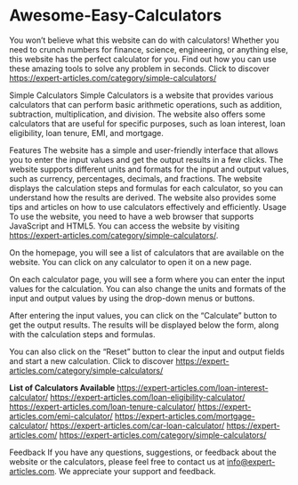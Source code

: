 # Awesome-Easy-Calculators
You won’t believe what this website can do with calculators! Whether you need to crunch numbers for finance, science, engineering, or anything else, this website has the perfect calculator for you. Find out how you can use these amazing tools to solve any problem in seconds. Click to discover https://expert-articles.com/category/simple-calculators/

Simple Calculators
Simple Calculators is a website that provides various calculators that can perform basic arithmetic operations, such as addition, subtraction, multiplication, and division. The website also offers some calculators that are useful for specific purposes, such as loan interest, loan eligibility, loan tenure, EMI, and mortgage.

Features
The website has a simple and user-friendly interface that allows you to enter the input values and get the output results in a few clicks.
The website supports different units and formats for the input and output values, such as currency, percentages, decimals, and fractions.
The website displays the calculation steps and formulas for each calculator, so you can understand how the results are derived.
The website also provides some tips and articles on how to use calculators effectively and efficiently.
Usage
To use the website, you need to have a web browser that supports JavaScript and HTML5. You can access the website by visiting https://expert-articles.com/category/simple-calculators/.

On the homepage, you will see a list of calculators that are available on the website. You can click on any calculator to open it on a new page.

On each calculator page, you will see a form where you can enter the input values for the calculation. You can also change the units and formats of the input and output values by using the drop-down menus or buttons.

After entering the input values, you can click on the “Calculate” button to get the output results. The results will be displayed below the form, along with the calculation steps and formulas.

You can also click on the “Reset” button to clear the input and output fields and start a new calculation.
Click to discover https://expert-articles.com/category/simple-calculators/

**List of Calculators Available**
https://expert-articles.com/loan-interest-calculator/
https://expert-articles.com/loan-eligibility-calculator/
https://expert-articles.com/loan-tenure-calculator/
https://expert-articles.com/emi-calculator/
https://expert-articles.com/mortgage-calculator/
https://expert-articles.com/car-loan-calculator/
https://expert-articles.com/
https://expert-articles.com/category/simple-calculators/


Feedback
If you have any questions, suggestions, or feedback about the website or the calculators, please feel free to contact us at info@expert-articles.com. We appreciate your support and feedback.
